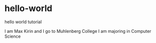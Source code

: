 # hello-world
hello world tutorial

I am Max Kirin and I go to Muhlenberg College
I am majoring in Computer Science
